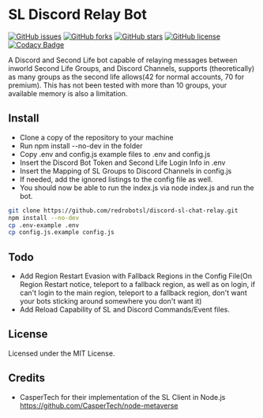 # SL Discord Relay Bot
[![GitHub issues](https://img.shields.io/github/issues/redrobotsl/sl-discord-relay)](https://github.com/redrobotsl/sl-discord-relay/issues)
[![GitHub forks](https://img.shields.io/github/forks/redrobotsl/sl-discord-relay)](https://github.com/redrobotsl/sl-discord-relay/network)
[![GitHub stars](https://img.shields.io/github/stars/redrobotsl/sl-discord-relay)](https://github.com/redrobotsl/sl-discord-relay/stargazers)
[![GitHub license](https://img.shields.io/github/license/redrobotsl/sl-discord-relay)](https://github.com/redrobotsl/sl-discord-relay/blob/master/LICENSE)
[![Codacy Badge](https://app.codacy.com/project/badge/Grade/73735db5bf0a441591c1e312a1ed3b17)](https://www.codacy.com/gh/redrobotsl/sl-discord-relay/dashboard?utm_source=github.com&amp;utm_medium=referral&amp;utm_content=redrobotsl/sl-discord-relay&amp;utm_campaign=Badge_Grade)


A Discord and Second Life bot capable of relaying messages between inworld Second Life Groups, and Discord Channels, supports (theoretically) as many groups as the second life allows(42 for normal accounts, 70 for premium). This has not been tested with more than 10 groups, your available memory is also a limitation. 



## Install 

- Clone a copy of the repository to your machine 
- Run npm install --no-dev in the folder
- Copy .env and config.js example files to .env and config.js
- Insert the Discord Bot Token and Second Life Login Info in .env
- Insert the Mapping of SL Groups to Discord Channels in config.js
- If needed, add the ignored listings to the config file as well.
- You should now be able to run the index.js via node index.js and run the bot. 

```bash
git clone https://github.com/redrobotsl/discord-sl-chat-relay.git 
npm install --no-dev
cp .env-example .env
cp config.js.example config.js
```


## Todo
- Add Region Restart Evasion with Fallback Regions in the Config File(On Region Restart notice, teleport to a fallback region, as well as on login, if can't login to the main region, teleport to a fallback region, don't want your bots sticking around somewhere you don't want it)
- Add Reload Capability of SL and Discord Commands/Event files. 



## License

Licensed under the MIT License.

## Credits

- CasperTech for their implementation of the SL Client in Node.js https://github.com/CasperTech/node-metaverse
